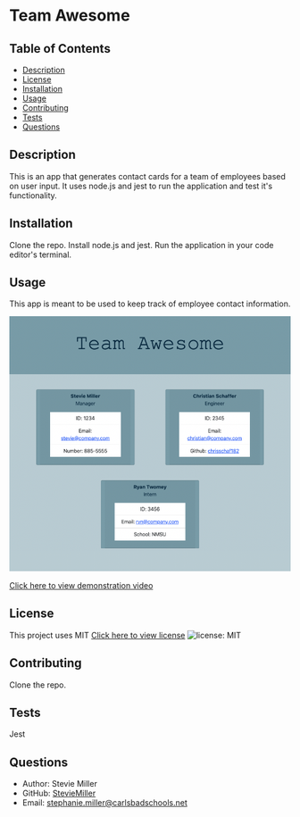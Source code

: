 # Team Awesome

## Table of Contents

- [Description](#description)
- [License](#license)
- [Installation](#installation)
- [Usage](#usage)
- [Contributing](#contributing)
- [Tests](#test)
- [Questions](#questions)

## Description

This is an app that generates contact cards for a team of employees based on user input. It uses node.js and jest to run the application and test it's functionality.

## Installation

Clone the repo. Install node.js and jest. Run the application in your code editor's terminal.

## Usage

This app is meant to be used to keep track of employee contact information.

![Screenshot](assets/images/team-awesome.png)

[Click here to view demonstration video](https://drive.google.com/file/d/1kEfrdvSlSwpeIjFeNdUBTe7-607x1ssY/view)

## License

This project uses MIT
[Click here to view license](https://opensource.org/licenses/MIT)
![license: MIT](https://img.shields.io/badge/License-MIT-yellow.svg)

## Contributing

Clone the repo.

## Tests

Jest

## Questions

- Author: Stevie Miller
- GitHub: [StevieMiller](https://github.com/StevieMiller)
- Email: stephanie.miller@carlsbadschools.net

